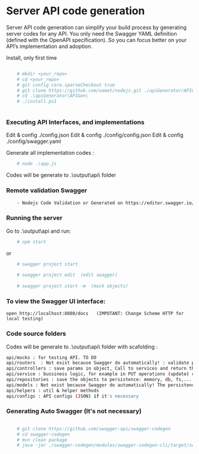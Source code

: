 # Server API code generation

Server API code generation can simplify your build process by generating server codes for any API. You only need the Swagger YAML definition (defined with the OpenAPI specification). So you can focus better on your API’s implementation and adoption.


 Install, only first time
```bash

    # mkdir <your_repo>
    # cd <your_repo>
    # git config core.sparseCheckout true
    # git clone https://github.com/oamat/nodejs.git ./apiGenerator/APIGen
    # cd .\apiGenerator\APIGen\    
    # ./install.ps1
 
```

### Executing API Interfaces, and implementations

Edit & config ./config.json
    Edit & config ./config/config.json
    Edit & config ./config/swagger.yaml

Generate all implementation codes : 
```bash
    # node .\app.js
```

Codes will be generate to .\output\api\ folder


### Remote validation Swagger

```bash
    - Nodejs Code Validation or Generated on https://editor.swagger.io/ 
```

### Running the server
Go to .\output\api and run:

```bash
    # npm start
```

or 

```bash
    # swagger project start
    
    # swagger project edit  (edit swagger)
      
    # swagger project start -m  (mock objects)
```

### To view the Swagger UI interface:

```
open http://localhost:8080/docs   (IMPOTANT: Change Scheme HTTP for local testing)
```


### Code source folders

Codes will be generate to .\output\api\ folder with scafolding :
```bash
api/mocks : for testing API. TO DO
api/routers  : Not exist because Swagger do automatically! : validate params (400 Bad Request) and  chooses which controller (and which method on that controller:operationId) handles the request. Finally return response with 'res.send'.
api/controllers : save params in object, Call to services and return the result to router. 
api/service : bussiness logic, for example in PUT operations (update) check if id exist, in POST operations (create) check that object is not repeated
api/repositories : save the objects to persistence: memory, db, fs,...
api/models : Not exist because Swagger do automatically! The persistence object definition (is it necessary??)
api/helpers : util & helper methods
api/configs : API configs (JSON) if it's necessary
```


### Generating Auto Swagger (It's not necessary)

```bash

    # git clone https://github.com/swagger-api/swagger-codegen
    # cd swagger-codegen
    # mvn clean package
    # java -jar ./swagger-codegen/modules/swagger-codegen-cli/target/swagger-codegen-cli.jar generate -i E:/dev/nodejs/nodejs/apiGenerator/APIGen/config/swagger.yaml -l nodejs-server -o E:/dev/nodejs/nodejs/apiGenerator/APIGen/api_generated/swagger
```
